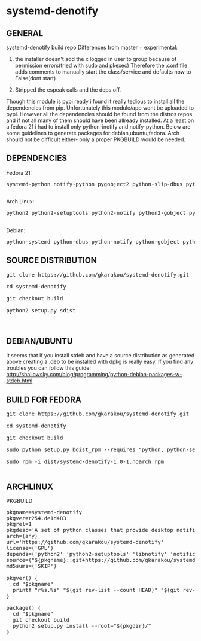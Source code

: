 # systemd-denotify
GENERAL
-------------------
systemd-denotify build repo
Differences from master + experimental:


1. the installer doesn't add the x logged in user to group because of permission errors(tried with sudo and pkexec)
 Therefore the .conf file adds comments to manually start the class/service and defaults now to False(dont start)

2. Stripped the espeak calls and the deps off.



Though this module is pypi ready i found it really tedious to install all the dependencies from pip.
Unfortunately this module/app wont be uploaded to pypi. However all the dependencies should be found from the distros repos and if not all many of them should have been allready installed. At a least on a fedora 21 i had to install only python-inotify and notify-python.
Below are some guidelines to generate packages for debian,ubuntu,fedora. Arch should not be difficult either- only
a proper PKGBUILD would be needed.

DEPENDENCIES
-------------------

Fedora 21:

<pre>
systemd-python notify-python pygobject2 python-slip-dbus python-inotify

</pre>
Arch Linux:

<pre>
python2 python2-setuptools python2-notify python2-gobject python2-systemd python2-dbus python-pyinotify

</pre>

Debian:

<pre>
python-systemd python-dbus python-notify python-gobject python-gi python-inotify
</pre>



SOURCE DISTRIBUTION
---------------------

<pre>
git clone https://github.com/gkarakou/systemd-denotify.git

cd systemd-denotify

git checkout build

python2 setup.py sdist


</pre>


DEBIAN/UBUNTU
----------------
It seems that if you install  stdeb and have a source distribution as generated above creating a .deb to be installed with dpkg is really easy.
If you find any troubles you can follow this guide:
http://shallowsky.com/blog/programming/python-debian-packages-w-stdeb.html


BUILD FOR FEDORA
------------------
<pre>
git clone https://github.com/gkarakou/systemd-denotify.git

cd systemd-denotify

git checkout build

sudo python setup.py bdist_rpm --requires "python, python-setuptools, systemd-python, notify-python, pygobject2, python-slip-dbus, python-inotify, systemd, systemd-libs, libnotify, notification-daemon, dbus, dbus-python, xorg-x11-server-Xorg"

sudo rpm -i dist/systemd-denotify-1.0-1.noarch.rpm

</pre>


ARCHLINUX
-----------------

PKGBUILD

<pre>
pkgname=systemd-denotify
pkgver=r254.de1d483
pkgrel=1
pkgdesc='A set of python classes that provide desktop notification upon a user login and when a systemd service fails.'
arch=(any)
url='https://github.com/gkarakou/systemd-denotify'
license=('GPL')
depends=('python2' 'python2-setuptools' 'libnotify' 'notification-daemon' 'python2-dbus' 'python2-gobject' 'python2-notify' 'python2-systemd' 'python2-pyinotify' 'systemd' 'systemd-libs' 'dbus' 'xorg-server')
source=("${pkgname}::git+https://github.com/gkarakou/systemd-denotify")
md5sums=('SKIP')

pkgver() {
  cd "$pkgname"
  printf "r%s.%s" "$(git rev-list --count HEAD)" "$(git rev-parse --short HEAD)"
}

package() {
  cd "$pkgname"
  git checkout build
  python2 setup.py install --root="${pkgdir}/"
}

</pre>
